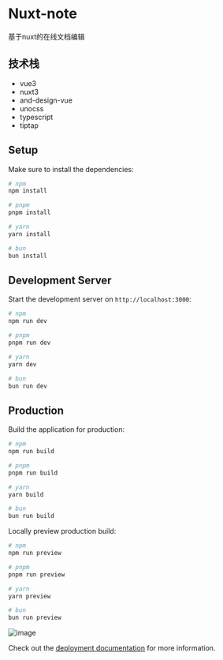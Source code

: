 # Nuxt-note 
基于nuxt的在线文档编辑

## 技术栈
- vue3
- nuxt3
- and-design-vue
- unocss
- typescript
- tiptap



## Setup

Make sure to install the dependencies:

```bash
# npm
npm install

# pnpm
pnpm install

# yarn
yarn install

# bun
bun install
```

## Development Server

Start the development server on `http://localhost:3000`:

```bash
# npm
npm run dev

# pnpm
pnpm run dev

# yarn
yarn dev

# bun
bun run dev
```

## Production

Build the application for production:

```bash
# npm
npm run build

# pnpm
pnpm run build

# yarn
yarn build

# bun
bun run build
```

Locally preview production build:

```bash
# npm
npm run preview

# pnpm
pnpm run preview

# yarn
yarn preview

# bun
bun run preview
```

![image](https://github.com/user-attachments/assets/7899c104-b06e-40ad-bb6e-0f343545f769)


Check out the [deployment documentation](https://nuxt.com/docs/getting-started/deployment) for more information.
